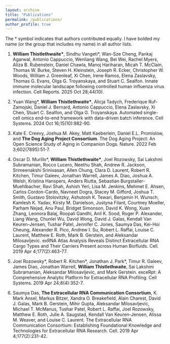 ```yaml
---
layout: archive
title: "Publications"
permalink: /publications/
author_profile: true
---
```


The * symbol indicates that authors contributed equally.
I have bolded my name (or the group that includes my name) in all author lists.

1. **William Thistlethwaite\***, Sindhu Vangeti\*, Wan-Sze Cheng, Pankaj Agarwal, Antonio Cappuccio, Wenliang Wang, Bei Wei, Rachel Myers, Aliza B. Rubenstein, Daniel Chawla, Manoj Hariharan, Micah T. McClain, Thomas W. Burke, Steven H. Kleinstein, Joseph R. Ecker, Christopher W. Woods, William J. Greenleaf, Xi Chen, Irene Ramos, Elena Zaslavsky, Thomas G. Evans, Olga G. Troyanskaya, and Stuart C. Sealfon. Innate immune molecular landscape following controlled human influenza virus infection. Cell Reports. 2025 Oct 28;44(10).

2. Yuan Wang*, **William Thistlethwaite\***, Alicja Tadych, Frederique Ruf-Zamojski, Daniel J. Bernard, Antonio Cappuccio, Elena Zaslavsky, Xi Chen, Stuart C. Sealfon, and Olga G. Troyanskaya. Automated single-cell omics end-to-end framework with data-driven batch inference. Cell Systems. 2024 Oct 16;15(10):982-90.

3. Kate E. Creevy, Joshua M. Akey, Matt Kaeberlein, Daniel E.L. Promislow, and **The Dog Aging Project Consortium**. The Dog Aging Project: An Open Science Study of Aging in Companion Dogs. Nature. 2022 Feb 3;602(7895):51-7.
  
4. Oscar D. Murillo\*, **William Thistlethwaite\***, Joel Rozowsky, Sai Lakshmi Subramanian, Rocco Lucero, Neethu Shah, Andrew R. Jackson, Srimeenakshi Srinivasan, Allen Chung, Clara D. Laurent, Robert R. Kitchen, Timur Galeev, Jonathan Warrell, James A. Diao, Joshua A. Welsh, Kristina Hanspers, Anders Riutta, Sebastian Burgstaller-Muehlbacher, Ravi Shah, Ashish Yeri, Lisa M. Jenkins, Mehmet E. Ahsen, Carlos Cordon-Cardo, Navneet Dogra, Stacey M. Gifford, Joshua T. Smith, Gustavo Stolovitzky, Ashutosh K. Tewari, Benjamin H. Wunsch, Kamlesh K. Yadav, Kirsty M. Danielson, Justyna Filant, Courtney Moeller, Parham Nejad, Anu Paul, Bridget Simonson, David K. Wong, Xuan Zhang, Leonora Balaj, Roopali Gandhi, Anil K. Sood, Roger P. Alexander, Liang Wang, Chunlei Wu, David Wong, David J. Galas, Kendall Van Keuren-Jensen, Tushar Patel, Jennifer C. Jones, Saumya Das, Kei-Hoi Cheung, Alexander R. Pico, Andrew I. Su, Robert L. Raffai, Louise C. Laurent, Matthew E. Roth, Mark B. Gerstein, and Aleksandar Milosavljevic. exRNA Atlas Analysis Reveals Distinct Extracellular RNA Cargo Types and Their Carriers Present across Human Biofluids. Cell. 2019 Apr 4;177(2):463-77.

5.	Joel Rozowsky\*, Robert R. Kitchen\*, Jonathan J. Park\*, Timur R. Galeev, James Diao, Jonathan Warrell, **William Thistlethwaite**, Sai Lakshmi Subramanian, Aleksandar Milosavljevic, and Mark Gerstein. exceRpt: A Comprehensive Analytic Platform for Extracellular RNA Profiling. Cell Systems. 2019 Apr 24;8(4):352-7.

6.	Saumya Das, **The Extracellular RNA Communication Consortium**, K. Mark Ansel, Markus Bitzer, Xandra O. Breakefield, Alain Charest, David J. Galas, Mark B. Gerstein, Mihir Gupta, Aleksandar Milosavljevic, Michael T. McManus, Tushar Patel, Robert L. Raffai, Joel Rozowsky, Matthew E. Roth, Julie A. Saugstad, Kendall Van Keuren-Jensen, Alissa M. Weaver, and Louise C. Laurent. The Extracellular RNA Communication Consortium: Establishing Foundational Knowledge and Technologies for Extracellular RNA Research. Cell. 2019 Apr 4;177(2):231-42.
